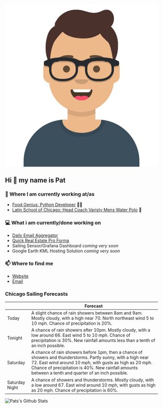 [![Social banner for p-j-falconer](https://raw.githubusercontent.com/P-J-FALCONER/P-J-FALCONER/master/assets/avataaars.svg)](https://patfalconer.com/)
## Hi :wave: my name is Pat

### 💼 Where I am currently working at/as
- [Food Genius: Python Developer](https://getfoodgenius.com/) 🍔🐍
- [Latin School of Chicago: Head Coach Varisty Mens Water Polo](https://www.latinschool.org/) 🤽


### 💻 What i am currently/done working on
 - [Daily Email Aggregator](https://github.com/P-J-FALCONER/dott_daily_mail)
 - [Quick Real Estate Pro Forma](https://github.com/P-J-FALCONER/henry)
 - Sailing Sensor/Grafana Dashboard *coming very soon*
 - Google Earth KML Hosting Solution *coming very soon*

### 📫 Where to find me
 - [Website](https://patfalconer.com/)
 - [Email](mailto:patrick.j.falconer@gmail.com)


### Chicago Sailing Forecasts
|   | Forecast  |
|---|---|
| Today | A slight chance of rain showers between 8am and 9am. Mostly cloudy, with a high near 70. North northeast wind 5 to 10 mph. Chance of precipitation is 20%. |
| Tonight | A chance of rain showers after 10pm. Mostly cloudy, with a low around 66. East wind 5 to 10 mph. Chance of precipitation is 30%. New rainfall amounts less than a tenth of an inch possible. |
| Saturday | A chance of rain showers before 1pm, then a chance of showers and thunderstorms. Partly sunny, with a high near 72. East wind around 10 mph, with gusts as high as 20 mph. Chance of precipitation is 40%. New rainfall amounts between a tenth and quarter of an inch possible. |
| Saturday Night | A chance of showers and thunderstorms. Mostly cloudy, with a low around 67. East wind around 10 mph, with gusts as high as 20 mph. Chance of precipitation is 60%. |

![Pats's Github Stats](https://github-readme-stats.vercel.app/api?username=p-j-falconer&show_icons=true&theme=radical)

